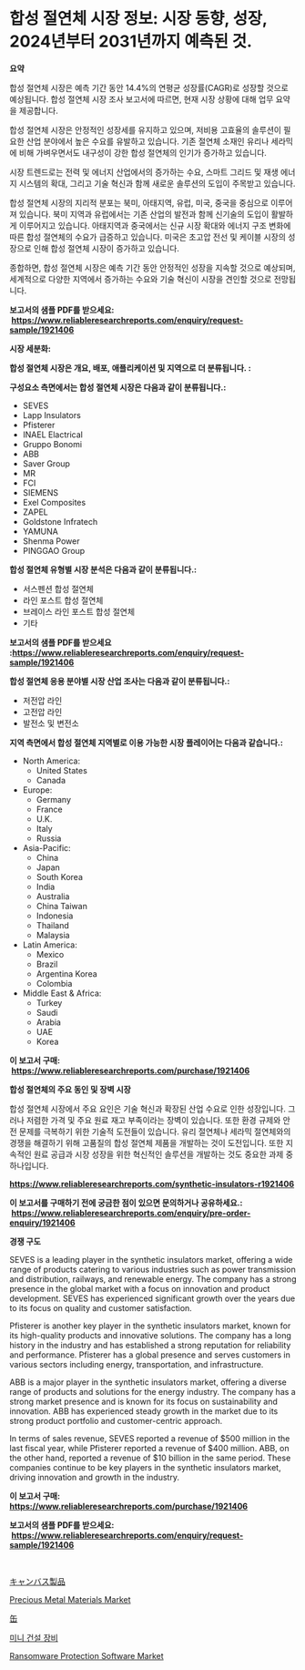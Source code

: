 <p><h1>합성 절연체 시장 정보: 시장 동향, 성장, 2024년부터 2031년까지 예측된 것.</h1></p><p><strong>요약</strong></p>
<p><p>합성 절연체 시장은 예측 기간 동안 14.4%의 연평균 성장률(CAGR)로 성장할 것으로 예상됩니다. 합성 절연체 시장 조사 보고서에 따르면, 현재 시장 상황에 대해 업무 요약을 제공합니다.</p><p>합성 절연체 시장은 안정적인 성장세를 유지하고 있으며, 저비용 고효율의 솔루션이 필요한 산업 분야에서 높은 수요를 유발하고 있습니다. 기존 절연체 소재인 유리나 세라믹에 비해 가벼우면서도 내구성이 강한 합성 절연체의 인기가 증가하고 있습니다.</p><p>시장 트렌드로는 전력 및 에너지 산업에서의 증가하는 수요, 스마트 그리드 및 재생 에너지 시스템의 확대, 그리고 기술 혁신과 함께 새로운 솔루션의 도입이 주목받고 있습니다.</p><p>합성 절연체 시장의 지리적 분포는 북미, 아태지역, 유럽, 미국, 중국을 중심으로 이루어져 있습니다. 북미 지역과 유럽에서는 기존 산업의 발전과 함께 신기술의 도입이 활발하게 이루어지고 있습니다. 아태지역과 중국에서는 신규 시장 확대와 에너지 구조 변화에 따른 합성 절연체의 수요가 급증하고 있습니다. 미국은 초고압 전선 및 케이블 시장의 성장으로 인해 합성 절연체 시장이 증가하고 있습니다. </p><p>종합하면, 합성 절연체 시장은 예측 기간 동안 안정적인 성장을 지속할 것으로 예상되며, 세계적으로 다양한 지역에서 증가하는 수요와 기술 혁신이 시장을 견인할 것으로 전망됩니다.</p></p>
<p><strong>보고서의 샘플 PDF를 받으세요: &nbsp;<a href="https://www.reliableresearchreports.com/enquiry/request-sample/1921406">https://www.reliableresearchreports.com/enquiry/request-sample/1921406</a></strong></p>
<p><strong>시장 세분화:</strong></p>
<p><strong> 합성 절연체 시장은 개요, 배포, 애플리케이션 및 지역으로 더 분류됩니다. :</strong></p>
<p><strong>구성요소 측면에서는 합성 절연체 시장은 다음과 같이 분류됩니다.:</strong></p>
<p><ul><li>SEVES</li><li>Lapp Insulators</li><li>Pfisterer</li><li>INAEL Elactrical</li><li>Gruppo Bonomi</li><li>ABB</li><li>Saver Group</li><li>MR</li><li>FCI</li><li>SIEMENS</li><li>Exel Composites</li><li>ZAPEL</li><li>Goldstone Infratech</li><li>YAMUNA</li><li>Shenma Power</li><li>PINGGAO Group</li></ul></p>
<p><strong> 합성 절연체 유형별 시장 분석은 다음과 같이 분류됩니다.:</strong></p>
<p><ul><li>서스펜션 합성 절연체</li><li>라인 포스트 합성 절연체</li><li>브레이스 라인 포스트 합성 절연체</li><li>기타</li></ul></p>
<p><strong>보고서의 샘플 PDF를 받으세요 :<a href="https://www.reliableresearchreports.com/enquiry/request-sample/1921406">https://www.reliableresearchreports.com/enquiry/request-sample/1921406</a></strong></p>
<p><strong> 합성 절연체 응용 분야별 시장 산업 조사는 다음과 같이 분류됩니다.:</strong></p>
<p><ul><li>저전압 라인</li><li>고전압 라인</li><li>발전소 및 변전소</li></ul></p>
<p><strong>지역 측면에서 합성 절연체 지역별로 이용 가능한 시장 플레이어는 다음과 같습니다.:</strong></p>
<p><ul>
    <li>
        North America:
        <ul>
            <li>United States</li>
            <li>Canada</li>
        </ul>
    </li>
    <li>
        Europe:
        <ul>
            <li>Germany</li>
            <li>France</li>
            <li>U.K.</li>
            <li>Italy</li>
            <li>Russia</li>
        </ul>
    </li>
    <li>
        Asia-Pacific:
        <ul>
            <li>China</li>
            <li>Japan</li>
            <li>South Korea</li>
            <li>India</li>
            <li>Australia</li>
            <li>China Taiwan</li>
            <li>Indonesia</li>
            <li>Thailand</li>
            <li>Malaysia</li>
        </ul>
    </li>
    <li>
        Latin America:
        <ul>
            <li>Mexico</li>
            <li>Brazil</li>
            <li>Argentina Korea</li>
            <li>Colombia</li>
        </ul>
    </li>
    <li>
        Middle East & Africa:
        <ul>
            <li>Turkey</li>
            <li>Saudi</li>
            <li>Arabia</li>
            <li>UAE</li>
            <li>Korea</li>
        </ul>
    </li>
    </ul></p>
<p><strong>이 보고서 구매: &nbsp;<a href="https://www.reliableresearchreports.com/purchase/1921406">https://www.reliableresearchreports.com/purchase/1921406</a></strong></p>
<p><strong>합성 절연체의 주요 동인 및 장벽 시장</strong></p>
<p><p>합성 절연체 시장에서 주요 요인은 기술 혁신과 확장된 산업 수요로 인한 성장입니다. 그러나 저렴한 가격 및 주요 원료 재고 부족이라는 장벽이 있습니다. 또한 환경 규제와 안전 문제를 극복하기 위한 기술적 도전들이 있습니다. 유리 절연체나 세라믹 절연체와의 경쟁을 해결하기 위해 고품질의 합성 절연체 제품을 개발하는 것이 도전입니다. 또한 지속적인 원료 공급과 시장 성장을 위한 혁신적인 솔루션을 개발하는 것도 중요한 과제 중 하나입니다.</p></p>
<p><strong><a href="https://www.reliableresearchreports.com/synthetic-insulators-r1921406">https://www.reliableresearchreports.com/synthetic-insulators-r1921406</a></strong></p>
<p><strong>이 보고서를 구매하기 전에 궁금한 점이 있으면 문의하거나 공유하세요.: &nbsp;<a href="https://www.reliableresearchreports.com/enquiry/pre-order-enquiry/1921406">https://www.reliableresearchreports.com/enquiry/pre-order-enquiry/1921406</a></strong></p>
<p><strong>경쟁 구도</strong></p>
<p><p>SEVES is a leading player in the synthetic insulators market, offering a wide range of products catering to various industries such as power transmission and distribution, railways, and renewable energy. The company has a strong presence in the global market with a focus on innovation and product development. SEVES has experienced significant growth over the years due to its focus on quality and customer satisfaction.</p><p>Pfisterer is another key player in the synthetic insulators market, known for its high-quality products and innovative solutions. The company has a long history in the industry and has established a strong reputation for reliability and performance. Pfisterer has a global presence and serves customers in various sectors including energy, transportation, and infrastructure.</p><p>ABB is a major player in the synthetic insulators market, offering a diverse range of products and solutions for the energy industry. The company has a strong market presence and is known for its focus on sustainability and innovation. ABB has experienced steady growth in the market due to its strong product portfolio and customer-centric approach.</p><p>In terms of sales revenue, SEVES reported a revenue of $500 million in the last fiscal year, while Pfisterer reported a revenue of $400 million. ABB, on the other hand, reported a revenue of $10 billion in the same period. These companies continue to be key players in the synthetic insulators market, driving innovation and growth in the industry.</p></p>
<p><strong>이 보고서 구매: &nbsp; <a href="https://www.reliableresearchreports.com/purchase/1921406">https://www.reliableresearchreports.com/purchase/1921406</a></strong></p>
<p><strong>보고서의 샘플 PDF를 받으세요: &nbsp;<a href="https://www.reliableresearchreports.com/enquiry/request-sample/1921406">https://www.reliableresearchreports.com/enquiry/request-sample/1921406</a></strong><strong></strong></p>
<p>&nbsp;</p>
<p><p><a href="https://github.com/schmahlson/Market-Research-Report-List-1/blob/main/794459752872.md">キャンバス製品</a></p><p><a href="https://shimmer-gardenia-37a.notion.site/Precious-Metal-Materials-Market-The-Key-To-Successful-Business-Strategy-Forecast-Till-2031-a941ab7bae7844cf913ae162c16ad578">Precious Metal Materials Market</a></p><p><a href="https://github.com/roulaayoub-saad/Market-Research-Report-List-1/blob/main/166792952871.md">缶</a></p><p><a href="https://github.com/rcabello548/Market-Research-Report-List-1/blob/main/144741648736.md">미니 건설 장비</a></p><p><a href="https://github.com/luckyshygirl/Market-Research-Report-List-4/blob/main/ransomware-protection-software-market.md">Ransomware Protection Software Market</a></p></p>